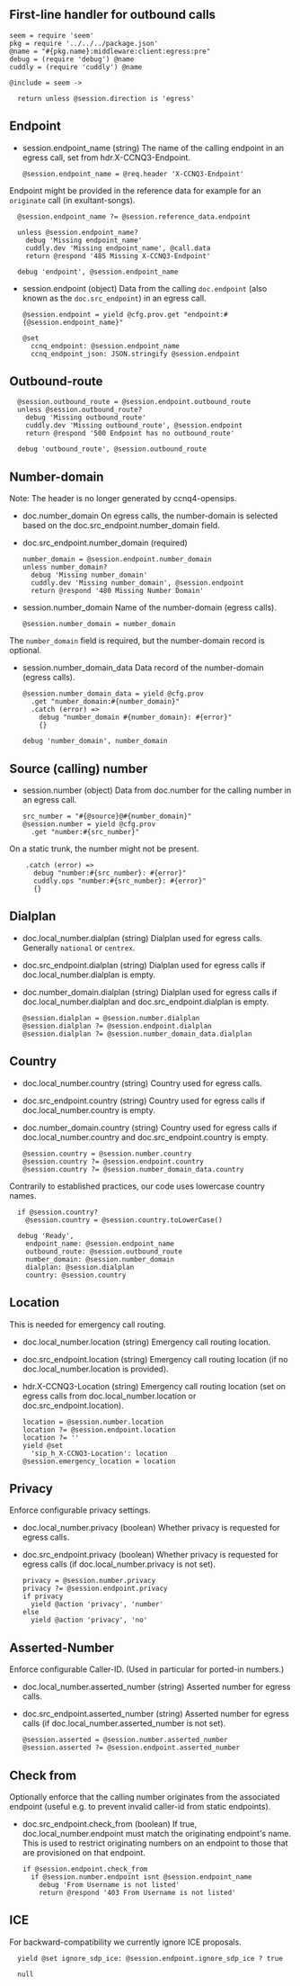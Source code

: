 First-line handler for outbound calls
-------------------------------------

    seem = require 'seem'
    pkg = require '../../../package.json'
    @name = "#{pkg.name}:middleware:client:egress:pre"
    debug = (require 'debug') @name
    cuddly = (require 'cuddly') @name

    @include = seem ->

      return unless @session.direction is 'egress'

Endpoint
--------

* session.endpoint_name (string) The name of the calling endpoint in an egress call, set from hdr.X-CCNQ3-Endpoint.

      @session.endpoint_name = @req.header 'X-CCNQ3-Endpoint'

Endpoint might be provided in the reference data for example for an `originate` call (in exultant-songs).

      @session.endpoint_name ?= @session.reference_data.endpoint

      unless @session.endpoint_name?
        debug 'Missing endpoint_name'
        cuddly.dev 'Missing endpoint_name', @call.data
        return @respond '485 Missing X-CCNQ3-Endpoint'

      debug 'endpoint', @session.endpoint_name

* session.endpoint (object) Data from the calling `doc.endpoint` (also known as the `doc.src_endpoint`) in an egress call.

      @session.endpoint = yield @cfg.prov.get "endpoint:#{@session.endpoint_name}"

      @set
        ccnq_endpoint: @session.endpoint_name
        ccnq_endpoint_json: JSON.stringify @session.endpoint

Outbound-route
--------------

      @session.outbound_route = @session.endpoint.outbound_route
      unless @session.outbound_route?
        debug 'Missing outbound_route'
        cuddly.dev 'Missing outbound_route', @session.endpoint
        return @respond '500 Endpoint has no outbound_route'

      debug 'outbound_route', @session.outbound_route

Number-domain
-------------

Note: The header is no longer generated by ccnq4-opensips.

* doc.number_domain On egress calls, the number-domain is selected based on the doc.src_endpoint.number_domain field.
* doc.src_endpoint.number_domain (required)

      number_domain = @session.endpoint.number_domain
      unless number_domain?
        debug 'Missing number_domain'
        cuddly.dev 'Missing number_domain', @session.endpoint
        return @respond '480 Missing Number Domain'

* session.number_domain Name of the number-domain (egress calls).

      @session.number_domain = number_domain

The `number_domain` field is required, but the number-domain record is optional.

* session.number_domain_data Data record of the number-domain (egress calls).

      @session.number_domain_data = yield @cfg.prov
        .get "number_domain:#{number_domain}"
        .catch (error) =>
          debug "number_domain #{number_domain}: #{error}"
          {}

      debug 'number_domain', number_domain

Source (calling) number
-----------------------

* session.number (object) Data from doc.number for the calling number in an egress call.

      src_number = "#{@source}@#{number_domain}"
      @session.number = yield @cfg.prov
        .get "number:#{src_number}"

On a static trunk, the number might not be present.

        .catch (error) =>
          debug "number:#{src_number}: #{error}"
          cuddly.ops "number:#{src_number}: #{error}"
          {}

Dialplan
--------

* doc.local_number.dialplan (string) Dialplan used for egress calls. Generally `national` or `centrex`.
* doc.src_endpoint.dialplan (string) Dialplan used for egress calls if doc.local_number.dialplan is empty.
* doc.number_domain.dialplan (string) Dialplan used for egress calls if doc.local_number.dialplan and doc.src_endpoint.dialplan is empty.

      @session.dialplan = @session.number.dialplan
      @session.dialplan ?= @session.endpoint.dialplan
      @session.dialplan ?= @session.number_domain_data.dialplan

Country
-------

* doc.local_number.country (string) Country used for egress calls.
* doc.src_endpoint.country (string) Country used for egress calls if doc.local_number.country is empty.
* doc.number_domain.country (string) Country used for egress calls if doc.local_number.country and doc.src_endpoint.country is empty.

      @session.country = @session.number.country
      @session.country ?= @session.endpoint.country
      @session.country ?= @session.number_domain_data.country

Contrarily to established practices, our code uses lowercase country names.

      if @session.country?
        @session.country = @session.country.toLowerCase()

      debug 'Ready',
        endpoint_name: @session.endpoint_name
        outbound_route: @session.outbound_route
        number_domain: @session.number_domain
        dialplan: @session.dialplan
        country: @session.country

Location
--------

This is needed for emergency call routing.

* doc.local_number.location (string) Emergency call routing location.
* doc.src_endpoint.location (string) Emergency call routing location (if no doc.local_number.location is provided).
* hdr.X-CCNQ3-Location (string) Emergency call routing location (set on egress calls from doc.local_number.location or doc.src_endpoint.location).

      location = @session.number.location
      location ?= @session.endpoint.location
      location ?= ''
      yield @set
        'sip_h_X-CCNQ3-Location': location
      @session.emergency_location = location

Privacy
-------

Enforce configurable privacy settings.

* doc.local_number.privacy (boolean) Whether privacy is requested for egress calls.
* doc.src_endpoint.privacy (boolean) Whether privacy is requested for egress calls (if doc.local_number.privacy is not set).

      privacy = @session.number.privacy
      privacy ?= @session.endpoint.privacy
      if privacy
        yield @action 'privacy', 'number'
      else
        yield @action 'privacy', 'no'

Asserted-Number
---------------

Enforce configurable Caller-ID. (Used in particular for ported-in numbers.)

* doc.local_number.asserted_number (string) Asserted number for egress calls.
* doc.src_endpoint.asserted_number (string) Asserted number for egress calls (if doc.local_number.asserted_number is not set).

      @session.asserted = @session.number.asserted_number
      @session.asserted ?= @session.endpoint.asserted_number

Check from
----------

Optionally enforce that the calling number originates from the associated endpoint (useful e.g. to prevent invalid caller-id from static endpoints).

* doc.src_endpoint.check_from (boolean) If true, doc.local_number.endpoint must match the originating endpoint's name. This is used to restrict originating numbers on an endpoint to those that are provisioned on that endpoint.

      if @session.endpoint.check_from
        if @session.number.endpoint isnt @session.endpoint_name
          debug 'From Username is not listed'
          return @respond '403 From Username is not listed'

ICE
---

For backward-compatibility we currently ignore ICE proposals.

      yield @set ignore_sdp_ice: @session.endpoint.ignore_sdp_ice ? true

      null
